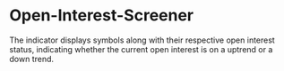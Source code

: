 # Open-Interest-Screener

The indicator displays symbols along with their respective open interest status, indicating whether the current open interest is on a uptrend or a down trend.
